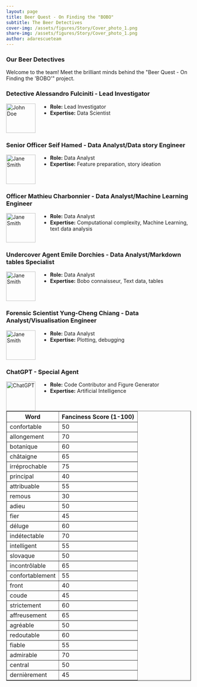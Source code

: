 ```yaml
---
layout: page
title: Beer Quest - On Finding the "BOBO"
subtitle: The Beer Detectives
cover-img: /assets/figures/Story/Cover_photo_1.png
share-img: /assets/figures/Story/Cover_photo_1.png
author: adarescueteam
---
```


### Our Beer Detectives

Welcome to the team! Meet the brilliant minds behind the "Beer Quest - On Finding the 'BOBO'" project.

### Detective Alessandro Fulciniti - Lead Investigator

<div style="float: left; margin-right: 40px; clear: left;">
    <img src="https://jay4biopz.github.io/adarescueteam-beerquest/assets/figures/Avatars/avatar_4.png" alt="John Doe" width="80" height="80">
</div>

- **Role:** Lead Investigator
- **Expertise:** Data Scientist

<div style="clear: both;"></div>


### Senior Officer Seif Hamed - Data Analyst/Data story Engineer

<div style="float: left; margin-right: 40px; clear: left;">
    <img src="https://jay4biopz.github.io/adarescueteam-beerquest/assets/figures/Avatars/avatar_5.png" alt="Jane Smith" width="80" height="80">
</div>

- **Role:** Data Analyst
- **Expertise:** Feature preparation, story ideation

<div style="clear: both;"></div>


### Officer Mathieu Charbonnier - Data Analyst/Machine Learning Engineer

<div style="float: left; margin-right: 40px; clear: left;">
    <img src="https://jay4biopz.github.io/adarescueteam-beerquest/assets/figures/Avatars/avatar_1.png" alt="Jane Smith" width="80" height="80">
</div>

- **Role:** Data Analyst
- **Expertise:** Computational complexity, Machine Learning, text data analysis

<div style="clear: both;"></div>


### Undercover Agent Emile Dorchies - Data Analyst/Markdown tables Specialist

<div style="float: left; margin-right: 40px; clear: left;">
    <img src="https://jay4biopz.github.io/adarescueteam-beerquest/assets/figures/Avatars/avatar_2.png" alt="Jane Smith" width="80" height="80">
</div>

- **Role:** Data Analyst
- **Expertise:** Bobo connaisseur, Text data, tables

<div style="clear: both;"></div>


### Forensic Scientist Yung-Cheng Chiang - Data Analyst/Visualisation Engineer

<div style="float: left; margin-right: 40px; clear: left;">
    <img src="https://jay4biopz.github.io/adarescueteam-beerquest/assets/figures/Avatars/avatar_3.png" alt="Jane Smith" width="80" height="80">
</div>

- **Role:** Data Analyst
- **Expertise:** Plotting, debugging

<div style="clear: both;"></div>


### ChatGPT - Special Agent

<div style="float: left; margin-right: 40px; clear: left;">
    <img src="https://jay4biopz.github.io/adarescueteam-beerquest/assets/figures/Avatars/avatar_6.png" alt="ChatGPT" width="80" height="80">
</div>

- **Role:** Code Contributor and Figure Generator
- **Expertise:** Artificial Intelligence


<div style="text-align: center;">
  <table border="1" cellpadding="5">
    <tr>
      <th>Word</th>
      <th>Fanciness Score (1-100)</th>
    </tr>
    <tr>
      <td>confortable</td>
      <td>50</td>
    </tr>
    <tr>
      <td>allongement</td>
      <td>70</td>
    </tr>
    <tr>
      <td>botanique</td>
      <td>60</td>
    </tr>
    <tr>
      <td>châtaigne</td>
      <td>65</td>
    </tr>
    <tr>
      <td>irréprochable</td>
      <td>75</td>
    </tr>
    <tr>
      <td>principal</td>
      <td>40</td>
    </tr>
    <tr>
      <td>attribuable</td>
      <td>55</td>
    </tr>
    <tr>
      <td>remous</td>
      <td>30</td>
    </tr>
    <tr>
      <td>adieu</td>
      <td>50</td>
    </tr>
    <tr>
      <td>fier</td>
      <td>45</td>
    </tr>
    <tr>
      <td>déluge</td>
      <td>60</td>
    </tr>
    <tr>
      <td>indétectable</td>
      <td>70</td>
    </tr>
    <tr>
      <td>intelligent</td>
      <td>55</td>
    </tr>
    <tr>
      <td>slovaque</td>
      <td>50</td>
    </tr>
    <tr>
      <td>incontrôlable</td>
      <td>65</td>
    </tr>
    <tr>
      <td>confortablement</td>
      <td>55</td>
    </tr>
    <tr>
      <td>front</td>
      <td>40</td>
    </tr>
    <tr>
      <td>coude</td>
      <td>45</td>
    </tr>
    <tr>
      <td>strictement</td>
      <td>60</td>
    </tr>
    <tr>
      <td>affreusement</td>
      <td>65</td>
    </tr>
    <tr>
      <td>agréable</td>
      <td>50</td>
    </tr>
    <tr>
      <td>redoutable</td>
      <td>60</td>
    </tr>
    <tr>
      <td>fiable</td>
      <td>55</td>
    </tr>
    <tr>
      <td>admirable</td>
      <td>70</td>
    </tr>
    <tr>
      <td>central</td>
      <td>50</td>
    </tr>
    <tr>
      <td>dernièrement</td>
      <td>45</td>
    </tr>
  </table>
</div>
